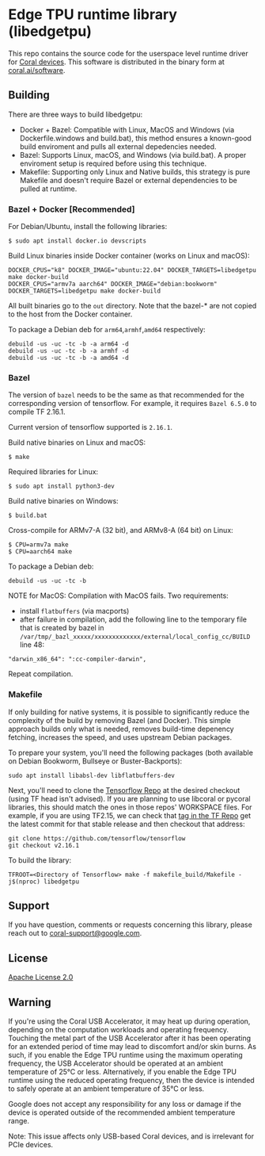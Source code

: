 # Edge TPU runtime library (libedgetpu)

This repo contains the source code for the userspace
level runtime driver for [Coral devices](https://coral.ai/products).
This software is distributed in the binary form at [coral.ai/software](https://coral.ai/software/).

## Building

There are three ways to build libedgetpu:

* Docker + Bazel: Compatible with Linux, MacOS and Windows (via Dockerfile.windows and build.bat), this method ensures a known-good build enviroment and pulls all external depedencies needed.
* Bazel: Supports Linux, macOS, and Windows (via build.bat). A proper enviroment setup is required before using this technique.
* Makefile: Supporting only Linux and Native builds, this strategy is pure Makefile and doesn't require Bazel or external dependencies to be pulled at runtime.

### Bazel + Docker [Recommended]

For Debian/Ubuntu, install the following libraries:
```
$ sudo apt install docker.io devscripts
```

Build Linux binaries inside Docker container (works on Linux and macOS):
```
DOCKER_CPUS="k8" DOCKER_IMAGE="ubuntu:22.04" DOCKER_TARGETS=libedgetpu make docker-build
DOCKER_CPUS="armv7a aarch64" DOCKER_IMAGE="debian:bookworm" DOCKER_TARGETS=libedgetpu make docker-build
```

All built binaries go to the `out` directory. Note that the bazel-* are not copied to the host from the Docker container.

To package a Debian deb for `arm64`,`armhf`,`amd64` respectively:
```
debuild -us -uc -tc -b -a arm64 -d
debuild -us -uc -tc -b -a armhf -d
debuild -us -uc -tc -b -a amd64 -d
```

### Bazel
The version of `bazel` needs to be the same as that recommended for the corresponding version of tensorflow. For example, it requires `Bazel 6.5.0` to compile TF 2.16.1.

Current version of tensorflow supported is `2.16.1`.

Build native binaries on Linux and macOS:
```
$ make
```

Required libraries for Linux:

```
$ sudo apt install python3-dev
```

Build native binaries on Windows:
```
$ build.bat
```

Cross-compile for ARMv7-A (32 bit), and ARMv8-A (64 bit) on Linux:
```
$ CPU=armv7a make
$ CPU=aarch64 make
```

To package a Debian deb:
```
debuild -us -uc -tc -b
```
NOTE for MacOS: Compilation with MacOS fails. Two requirements:
- install `flatbuffers` (via macports)
- after failure in compilation, add the following line to the temporary file that is created by bazel in `/var/tmp/_bazl_xxxxx/xxxxxxxxxxxxx/external/local_config_cc/BUILD` line 48:
```
"darwin_x86_64": ":cc-compiler-darwin",
```
Repeat compilation.

### Makefile

If only building for native systems, it is possible to significantly reduce the complexity of the build by removing Bazel (and Docker). This simple approach builds only what is needed, removes build-time depenency fetching, increases the speed, and uses upstream Debian packages.

To prepare your system, you'll need the following packages (both available on Debian Bookworm, Bullseye or Buster-Backports):
```
sudo apt install libabsl-dev libflatbuffers-dev
```

Next, you'll need to clone the [Tensorflow Repo](https://github.com/tensorflow/tensorflow) at the desired checkout (using TF head isn't advised). If you are planning to use libcoral or pycoral libraries, this should match the ones in those repos' WORKSPACE files. For example, if you are using TF2.15, we can check that [tag in the TF Repo](https://github.com/tensorflow/tensorflow/tree/r2.15) get the latest commit for that stable release and then checkout that address:
```
git clone https://github.com/tensorflow/tensorflow
git checkout v2.16.1
```

To build the library:
```
TFROOT=<Directory of Tensorflow> make -f makefile_build/Makefile -j$(nproc) libedgetpu
```

## Support

If you have question, comments or requests concerning this library, please
reach out to coral-support@google.com.

## License

[Apache License 2.0](LICENSE)

## Warning

If you're using the Coral USB Accelerator, it may heat up during operation, depending
on the computation workloads and operating frequency. Touching the metal part of the USB
Accelerator after it has been operating for an extended period of time may lead to discomfort
and/or skin burns. As such, if you enable the Edge TPU runtime using the maximum operating
frequency, the USB Accelerator should be operated at an ambient temperature of 25°C or less.
Alternatively, if you enable the Edge TPU runtime using the reduced operating frequency, then
the device is intended to safely operate at an ambient temperature of 35°C or less.

Google does not accept any responsibility for any loss or damage if the device
is operated outside of the recommended ambient temperature range.

Note: This issue affects only USB-based Coral devices, and is irrelevant for PCIe devices.
